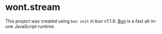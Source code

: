 # wont.stream

This project was created using `bun init` in bun v1.1.9. [Bun](https://bun.sh) is a fast all-in-one JavaScript runtime.

